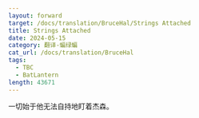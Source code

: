 ```yaml
---
layout: forward
target: /docs/translation/BruceHal/Strings Attached
title: Strings Attached
date: 2024-05-15
category: 翻译-蝙绿蝙
cat_url: /docs/translation/BruceHal
tags: 
  - TBC
  - BatLantern
length: 43671
---
```


一切始于他无法自持地盯着杰森。
